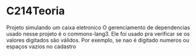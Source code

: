 # C214Teoria

Projeto simulando um caixa eletronico
O gerenciamento de dependencias usado nesse projeto é o commons-lang3. Ele foi usado pra verificar se os valores digitados são válidos. Por exemplo, se nao é digitado numeros ou espaços vazios no cadastro
